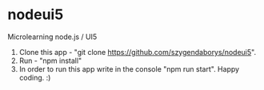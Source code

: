 # nodeui5
Microlearning node.js / UI5

1) Clone this app - "git clone https://github.com/szygendaborys/nodeui5".
2) Run - "npm install"
3) In order to run this app write in the console "npm run start". Happy coding. :)

